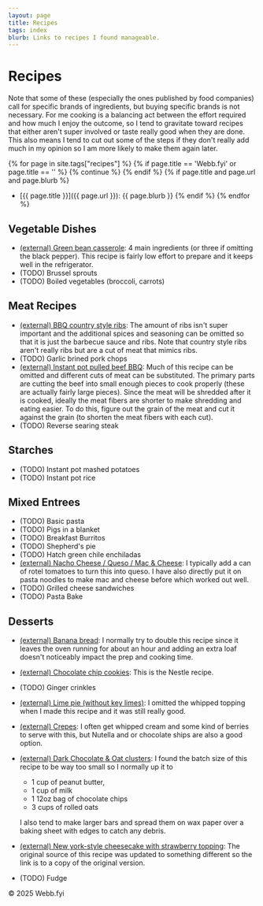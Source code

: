 ```yaml
---
layout: page
title: Recipes
tags: index
blurb: Links to recipes I found manageable.
---
```


# Recipes

Note that some of these (especially the ones published by food companies) call for specific brands of ingredients, but buying specific brands is not necessary. For me cooking is a balancing act between the effort required and how much I enjoy the outcome, so I tend to gravitate toward recipes that either aren't super involved or taste really good when they are done. This also means I tend to cut out some of the steps if they don't really add much in my opinion so I am more likely to make them again later.

{% for page in site.tags["recipes"] %}
{%   if page.title == 'Webb.fyi' or page.title == '' %}
{%     continue %}
{%   endif %}
{%   if page.title and page.url and page.blurb %}
* [{{ page.title }}]({{ page.url }}): {{ page.blurb }}
{%   endif %}
{% endfor %}


## Vegetable Dishes



* [(external) Green bean casserole](https://www.mccormick.com/blogs/frenchs-recipes/green-bean-casserole): 4 main ingredients (or three if omitting the black pepper). This recipe is fairly low effort to prepare and it keeps well in the refrigerator.
* (TODO) Brussel sprouts
* (TODO) Boiled vegetables (broccoli, carrots)


## Meat Recipes



* [(external) BBQ country style ribs](https://www.food.com/recipe/the-most-tender-country-style-honey-bbq-ribs-501742): The amount of ribs isn't super important and the additional spices and seasoning can be omitted so that it is just the barbecue sauce and ribs. Note that country style ribs aren't really ribs but are a cut of meat that mimics ribs.
* (TODO) Garlic brined pork chops
* [(external) Instant pot pulled beef BBQ](https://www.simplyhappyfoodie.com/instant-pot-barbecue-beef/#wprm-recipe-container-4735): Much of this recipe can be omitted and different cuts of meat can be substituted. The primary parts are cutting the beef into small enough pieces to cook properly (these are actually fairly large pieces). Since the meat will be shredded after it is cooked, ideally the meat fibers are shorter to make shredding and eating easier. To do this, figure out the grain of the meat and cut it against the grain (to shorten the meat fibers with each cut).
* (TODO) Reverse searing steak


## Starches



* (TODO) Instant pot mashed potatoes
* (TODO) Instant pot rice


## Mixed Entrees



* (TODO) Basic pasta
* (TODO) Pigs in a blanket
* (TODO) Breakfast Burritos
* (TODO) Shepherd's pie
* (TODO) Hatch green chile enchiladas
* [(external) Nacho Cheese / Queso / Mac & Cheese](https://www.budgetbytes.com/5-minute-nacho-cheese-sauce/): I typically add a can of rotel tomatoes to turn this into queso. I have also directly put it on pasta noodles to make mac and cheese before which worked out well.
* (TODO) Grilled cheese sandwiches
* (TODO) Pasta Bake


## Desserts



* [(external) Banana bread](https://itsbellmade.com/recipe-easy-banana-bread/): I normally try to double this recipe since it leaves the oven running for about an hour and adding an extra loaf doesn't noticeably impact the prep and cooking time.
* [(external) Chocolate chip cookies](https://www.nestle.com/stories/timeless-discovery-toll-house-chocolate-chip-cookie-recipe): This is the Nestle recipe.
* (TODO) Ginger crinkles
* [(external) Lime pie (without key limes)](https://www.onceuponachef.com/recipes/key-lime-pie.html): I omitted the whipped topping when I made this recipe and it was still really good.
* [(external) Crepes](https://www.allrecipes.com/recipe/19037/dessert-crepes/): I often get whipped cream and some kind of berries to serve with this, but Nutella and or chocolate ships are also a good option.
* [(external) Dark Chocolate & Oat clusters](https://recipes.sparkpeople.com/recipe-detail.asp?recipe=1979205): I found the batch size of this recipe to be way too small so I normally up it to
    * 1 cup of peanut butter,
    * 1 cup of milk
    * 1 12oz bag of chocolate chips
    * 3 cups of rolled oats

    I also tend to make larger bars and spread them on wax paper over a baking sheet with edges to catch any debris.

* [(external) New york-style cheesecake with strawberry topping](https://groups.io/g/strawpinerecipes/topic/new_york_style_cheesecake/1792758): The original source of this recipe was updated to something different so the link is to a copy of the original version.
* (TODO) Fudge

© 2025 Webb.fyi
